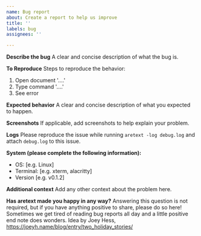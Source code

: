```yaml
---
name: Bug report
about: Create a report to help us improve
title: ''
labels: bug
assignees: ''

---
```


**Describe the bug**
A clear and concise description of what the bug is.

**To Reproduce**
Steps to reproduce the behavior:
1. Open document '....'
2. Type command '....'
3. See error

**Expected behavior**
A clear and concise description of what you expected to happen.

**Screenshots**
If applicable, add screenshots to help explain your problem.

**Logs**
Please reproduce the issue while running `aretext -log debug.log` and attach `debug.log` to this issue.

**System (please complete the following information):**
 - OS: [e.g. Linux]
 - Terminal: [e.g. xterm, alacritty]
 - Version [e.g. v0.1.2]

**Additional context**
Add any other context about the problem here.

**Has aretext made you happy in any way?**
Answering this question is not required, but if you have anything positive to share, please do so here!
Sometimes we get tired of reading bug reports all day and a little positive end note does wonders.
Idea by Joey Hess, https://joeyh.name/blog/entry/two_holiday_stories/
